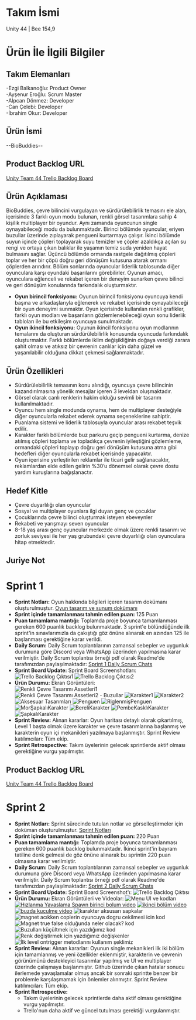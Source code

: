 # Takım İsmi
Unity 44 | Bee 154,9
# Ürün İle İlgili Bilgiler
## Takım Elemanları
-Ezgi Balkanoğlu: Product Owner  
-Ayşenur Eroğlu: Scrum Master  
-Alpcan Dönmez: Developer  
-Can Çelebi: Developer  
-İbrahim Okur: Developer  
## Ürün İsmi
--BioBuddies--  
## Product Backlog URL
[Unity Team 44 Trello Backlog Board](https://trello.com/b/xJJsT5KL)  
## Ürün Açıklaması
BioBuddies, çevre bilincini vurgulayan ve sürdürülebilirlik temasını ele alan, içerisinde 3 farklı oyun modu bulunan, renkli görsel tasarımlara sahip 4 kişilik multiplayer bir oyundur. Aynı zamanda oyuncunun single oynayabileceği modu da bulunmaktadır. Birinci bölümde oyuncular, eriyen buzullar üzerinde zıplayarak pengueni kurtarmaya çalışır. İkinci bölümde suyun içinde çöpleri toplayarak suyu temizler ve çöpler azaldıkça açılan su rengi ve ortaya çıkan balıklar ile yaşamın temiz suda yeniden hayat bulmasını sağlar. Üçüncü bölümde ormanda rastgele dağıtılmış çöpleri toplar ve her bir çöpü doğru geri dönüşüm kutusuna atarak ormanı çöplerden arındırır. Bölüm sonlarında oyuncular liderlik tablosunda diğer oyunculara karşı oyundaki başarılarını görebilirler. Oyunun amacı, oyunculara eğlenceli ve rekabet içeren bir deneyim sunarken çevre bilinci ve geri dönüşüm konularında farkındalık oluşturmaktır.
- **Oyun birincil fonksiyonu:** Oyunun birincil fonksiyonu oyuncuya kendi başına ve arkadaşlarıyla eğlenerek ve rekabet içerisinde oynayabileceği bir oyun deneyimi sunmaktır. Oyun içerisinde kullanılan renkli grafikler, farklı oyun modları ve başarıların gözlemlenebileceği oyun sonu liderlik tabloları ile bu etkileşim oyuncuya sunulmaktadır.
- **Oyun ikincil fonksiyonu:** Oyunun ikincil fonksiyonu oyun modlarının temalarını da oluşturan sürdürülebilirlik konusunda oyuncuda farkındalık oluşturmaktır. Farklı bölümlerde iklim değişikliğinin doğaya verdiği zarara şahit olması ve atıksız bir çevrenin canlılar için daha güzel ve yaşanılabilir olduğuna dikkat çekmesi sağlanmaktadır.
## Ürün Özellikleri
- Sürdürülebilirlik temasının konu alındığı, oyuncuya çevre bilincinin kazandırılmasına yönelik mesajlar içeren 3 leveldan oluşmaktadır. 
- Görsel olarak canlı renklerin hakim olduğu sevimli bir tasarım kullanılmaktadır. 
- Oyuncu hem single modunda oynama, hem de multiplayer desteğiyle diğer oyuncularla rekabet ederek oynama seçeneklerine sahiptir.
- Puanlama sistemi ve liderlik tablosuyla oyuncular arası rekabet teşvik edilir.
- Karakter farklı bölümlerde buz parkuru geçip pengueni kurtarma, denize atılmış çöpleri toplama ve topladıkça çevrenin iyileştiğini gözlemleme, ormandaki çöpleri toplayıp doğru geri dönüşüm kutusuna atma gibi hedefleri diğer oyuncularla rekabet içerisinde yapacaktır.
- Oyun içerisine yerleştirilen reklamlar ile ticari gelir sağlanacaktır, reklamlardan elde edilen gelirin %30’u dönemsel olarak çevre dostu yardım kuruşlarına bağışlanactır.
## Hedef Kitle
- Çevre duyarlılığı olan oyuncular
- Sosyal ve multiplayer oyunlara ilgi duyan genç ve çocuklar
- Çocuklarında çevre bilinci oluşturmak isteyen ebeveynler
- Rekabeti ve yarışmayı seven oyuncular
- 8-18 yaş arası genç oyuncular merkezde olmak üzere renkli tasarımı ve zorluk seviyesi ile her yaş grubundaki çevre duyarlılığı olan oyunculara hitap etmektedir.
## Juriye Not
# Sprint 1
- **Sprint Notları:** Oyun hakkında bilgileri içeren tasarım dokümanı oluşturulmuştur. [Oyun tasarım ve sunum dokümanı](https://github.com/Aysenur1121/Bootcamp/blob/main/ProjectManagement%20/Sprint1Documents/OUA%20Bootcamp%20GDD.pdf)  
- **Sprint içinde tamamlanması tahmin edilen puan:** 125 Puan
- **Puan tamamlama mantığı:** Toplamda proje boyunca tamamlanması gereken 600 puanlık backlog bulunmaktadır. 3 sprint'e bölündüğünde ilk sprint'in sınavlarımızla da çakıştığı göz önüne alınarak en azından 125 ile başlanması gerektiğine karar verildi.
- **Daily Scrum:** Daily Scrum toplantılarının zamansal sebepler ve uygunluk durumuna göre Discord veya WhatsApp üzerinden yapılmasına karar verilmiştir. Daily Scrum toplantısı örneği pdf olarak Readme'de tarafımızdan paylaşılmaktadır: [Sprint 1 Daily Scrum Chats](https://github.com/Aysenur1121/Bootcamp/blob/main/ProjectManagement%20/Sprint1Documents/Daily%20Scrums.pdf)
- **Sprint Board Update:** Sprint Board Screenshotları:
![Trello Backlog Çıktısı1](https://github.com/Aysenur1121/Bootcamp/blob/main/ProjectManagement%20/Sprint1Documents/backlog1.png)
![Trello Backlog Çıktısı2](https://github.com/Aysenur1121/Bootcamp/blob/main/ProjectManagement%20/Sprint1Documents/backlog2.png)
- **Ürün Durumu:** Ekran Görüntüleri:  
![Renkli Çevre Tasarımı Assetleri1](https://github.com/Aysenur1121/Bootcamp/blob/main/ProjectManagement%20/Sprint1Documents/renkliCevreTasarimi.png)
![Renkli Çevre Tasarımı Assetleri2 - Buzullar](https://github.com/Aysenur1121/Bootcamp/blob/main/ProjectManagement%20/Sprint1Documents/renkliCevreTasarimi2.png)
![Karakter1](https://github.com/Aysenur1121/Bootcamp/blob/main/ProjectManagement%20/Sprint1Documents/Character.png)
![Karakter2](https://github.com/Aysenur1121/Bootcamp/blob/main/ProjectManagement%20/Sprint1Documents/Character_2.png)
![Aksesuar Tasarımları](https://github.com/Aysenur1121/Bootcamp/blob/main/ProjectManagement%20/Sprint1Documents/karakterAksesuarları.png)
![Penguen](https://github.com/Aysenur1121/Bootcamp/blob/main/ProjectManagement%20/Sprint1Documents/Penguen.jpeg)
![RiglenmişPenguen](https://github.com/Aysenur1121/Bootcamp/blob/main/ProjectManagement%20/Sprint1Documents/RiglenmisPenguen.png)
![MorŞapkalıKarakter](https://github.com/Aysenur1121/Bootcamp/blob/main/ProjectManagement%20/Sprint1Documents/MorSapkaliKarakter.png)
![BereliKarakter](https://github.com/Aysenur1121/Bootcamp/blob/main/ProjectManagement%20/Sprint1Documents/bereliKarakter.png)
![PembeKasklıKarakter](https://github.com/Aysenur1121/Bootcamp/blob/main/ProjectManagement%20/Sprint1Documents/pembeKasklıKarakter.png)
![ŞapkalıKarakter](https://github.com/Aysenur1121/Bootcamp/blob/main/ProjectManagement%20/Sprint1Documents/sapkaliKarakter.png)
- **Sprint Review:** Alınan kararlar: Oyun haritası detaylı olarak çıkartılmış, Level 1 başta olmak üzere karakter ve çevre tasarımlarına başlanmış ve karakterin oyun içi mekanikleri yazılmaya başlanmıştır. Sprint Review katılımcıları: Tüm ekip.
- **Sprint Retrospective:** Takım üyelerinin gelecek sprintlerde aktif olması gerektiğine vurgu yapılmıştır.
## Product Backlog URL
[Unity Team 44 Trello Backlog Board](https://trello.com/b/BD0h5AQL)  
# Sprint 2
- **Sprint Notları:** Sprint sürecinde tutulan notlar ve görselleştirmeler için doküman oluşturulmuştur. [Sprint Notları](https://github.com/Aysenur1121/Bootcamp/blob/main/ProjectManagement%20/Sprint2Documents/Sprint%20Notları.pdf)
- **Sprint içinde tamamlanması tahmin edilen puan:** 220 Puan
- **Puan tamamlama mantığı:** Toplamda proje boyunca tamamlanması gereken 600 puanlık backlog bulunmaktadır. İkinci sprint'in bayram tatiline denk gelmesi de göz önüne alınarak bu sprintin 220 puan olmasına karar verilmiştir.
- **Daily Scrum:** Daily Scrum toplantılarının zamansal sebepler ve uygunluk durumuna göre Discord veya WhatsApp üzerinden yapılmasına karar verilmiştir. Daily Scrum toplantısı örneği pdf olarak Readme'de tarafımızdan paylaşılmaktadır: [Sprint 2 Daily Scrum Chats](https://github.com/Aysenur1121/Bootcamp/blob/main/ProjectManagement%20/Sprint2Documents/Daily%20Scrum.pdf)
- **Sprint Board Update:** Sprint Board Screenshot'ı:
![Trello Backlog Çıktısı](https://github.com/Aysenur1121/Bootcamp/blob/main/ProjectManagement%20/Sprint2Documents/BacklogTrello.png)
- **Ürün Durumu:** Ekran Görüntüleri ve Videolar:
![Menu UI ve kodları](https://github.com/Aysenur1121/Bootcamp/blob/main/ProjectManagement%20/Sprint2Documents/menu.png)
[![Hızlanma Yavaslama Spawn birinci bolum video](https://github.com/Aysenur1121/Bootcamp/blob/main/ProjectManagement%20/Sprint2Documents/birincivideo.jpeg)](https://youtu.be/fKFABk25meM)
[![ikinci bölüm video](https://github.com/Aysenur1121/Bootcamp/blob/main/ProjectManagement%20/Sprint2Documents/ikinciBolumm.webp)](https://youtu.be/vkW1Mspifso)
[![buzda kuculme video](https://github.com/Aysenur1121/Bootcamp/blob/main/ProjectManagement%20/Sprint2Documents/kuculmeVideoResim.jpeg)](https://youtu.be/6077XO0sznM)
![karakter aksusarı sapkalar](https://github.com/Aysenur1121/Bootcamp/blob/main/ProjectManagement%20/Sprint2Documents/aksesuarlar.png)
![magnet acıkken coplerin oyuncuya dogru cekilmesi icin kod](https://github.com/Aysenur1121/Bootcamp/blob/main/ProjectManagement%20/Sprint2Documents/bir.png)
![Magnet true false olduğunda neler olacak? kod](https://github.com/Aysenur1121/Bootcamp/blob/main/ProjectManagement%20/Sprint2Documents/iki.png)
![Buzulları küçültmek için yazdığımız kod](https://github.com/Aysenur1121/Bootcamp/blob/main/ProjectManagement%20/Sprint2Documents/uc.png)
![Renk değiştirmek için yazdığımız değişkenler](https://github.com/Aysenur1121/Bootcamp/blob/main/ProjectManagement%20/Sprint2Documents/dort.png)
![İlk level ontrigger metodlarını kullanım şeklimiz](https://github.com/Aysenur1121/Bootcamp/blob/main/ProjectManagement%20/Sprint2Documents/bes.png)
- **Sprint Review:** Alınan kararlar: Oyunun single mekanikleri ilk iki bölüm için tamamlanmış ve yeni özellikler eklenmiştir, karakterin ve çevrenin görünümünü destekleyici tasarımlar yapılmış ve UI ve multiplayer üzerinde çalışmaya başlanmıştır. Github üzerinde çıkan hatalar sonucu ilerlemede yavaşlamalar olmuş ancak bir sonraki sprintte benzer bir problemle karşılaşmamak için önlemler alınmıştır. Sprint Review katılımcıları: Tüm ekip.
- **Sprint Retrospective:**
  * Takım üyelerinin gelecek sprintlerde daha aktif olması gerektiğine vurgu yapılmıştır.
  * Trello'nun daha aktif ve güncel tutulması gerektiği vurgulanmıştır.
    
    


